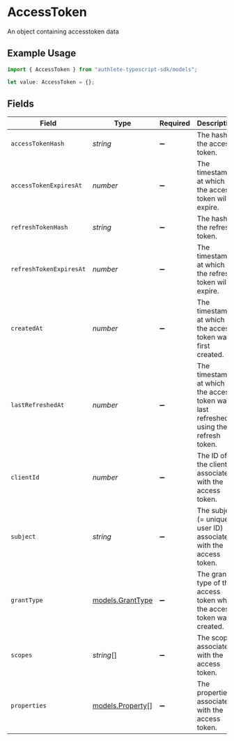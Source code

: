 # AccessToken

An object containing accesstoken data

## Example Usage

```typescript
import { AccessToken } from "authlete-typescript-sdk/models";

let value: AccessToken = {};
```

## Fields

| Field                                                                                | Type                                                                                 | Required                                                                             | Description                                                                          |
| ------------------------------------------------------------------------------------ | ------------------------------------------------------------------------------------ | ------------------------------------------------------------------------------------ | ------------------------------------------------------------------------------------ |
| `accessTokenHash`                                                                    | *string*                                                                             | :heavy_minus_sign:                                                                   | The hash of the access token.                                                        |
| `accessTokenExpiresAt`                                                               | *number*                                                                             | :heavy_minus_sign:                                                                   | The timestamp at which the access token will expire.                                 |
| `refreshTokenHash`                                                                   | *string*                                                                             | :heavy_minus_sign:                                                                   | The hash of the refresh token.                                                       |
| `refreshTokenExpiresAt`                                                              | *number*                                                                             | :heavy_minus_sign:                                                                   | The timestamp at which the refresh token will expire.                                |
| `createdAt`                                                                          | *number*                                                                             | :heavy_minus_sign:                                                                   | The timestamp at which the access token was first created.<br/>                      |
| `lastRefreshedAt`                                                                    | *number*                                                                             | :heavy_minus_sign:                                                                   | The timestamp at which the access token was last refreshed using the refresh token.<br/> |
| `clientId`                                                                           | *number*                                                                             | :heavy_minus_sign:                                                                   | The ID of the client associated with the access token.<br/>                          |
| `subject`                                                                            | *string*                                                                             | :heavy_minus_sign:                                                                   | The subject (= unique user ID) associated with the access token.<br/>                |
| `grantType`                                                                          | [models.GrantType](../models/granttype.md)                                           | :heavy_minus_sign:                                                                   | The grant type of the access token when the access token was created.<br/>           |
| `scopes`                                                                             | *string*[]                                                                           | :heavy_minus_sign:                                                                   | The scopes associated with the access token.<br/>                                    |
| `properties`                                                                         | [models.Property](../models/property.md)[]                                           | :heavy_minus_sign:                                                                   | The properties associated with the access token.<br/>                                |